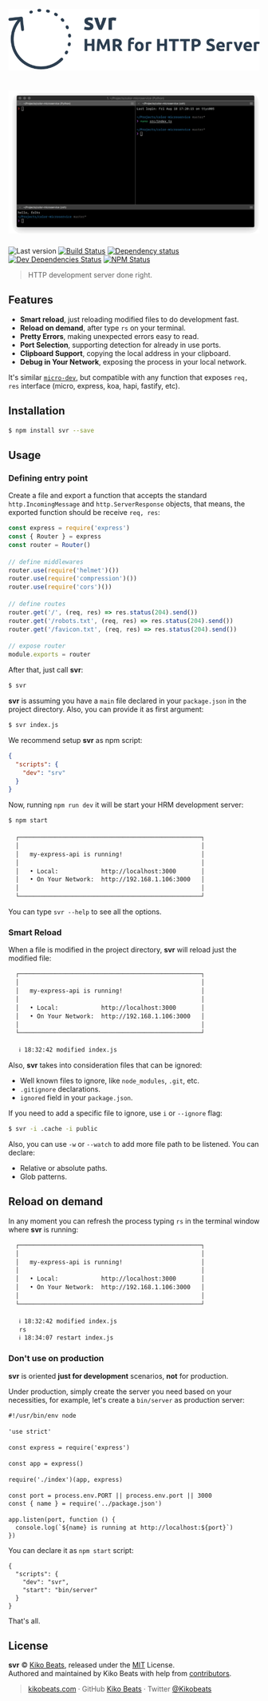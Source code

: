 <h1>
  <br>
  <img src="/static/logo.png" alt="svr">
  <br>
  <br>
  <img src="/demo.gif" alt="svr">
  <br>
</h1>

![Last version](https://img.shields.io/github/tag/Kikobeats/svr.svg?style=flat-square)
[![Build Status](https://img.shields.io/travis/Kikobeats/svr/master.svg?style=flat-square)](https://travis-ci.org/Kikobeats/svr)
[![Dependency status](https://img.shields.io/david/Kikobeats/svr.svg?style=flat-square)](https://david-dm.org/Kikobeats/svr)
[![Dev Dependencies Status](https://img.shields.io/david/dev/Kikobeats/svr.svg?style=flat-square)](https://david-dm.org/Kikobeats/svr#info=devDependencies)
[![NPM Status](https://img.shields.io/npm/dm/svr.svg?style=flat-square)](https://www.npmjs.org/package/svr)

> HTTP development server done right.

## Features

- **Smart reload**, just reloading modified files to do development fast.
- **Reload on demand**, after type `rs` on your terminal.
- **Pretty Errors**, making unexpected errors easy to read.
- **Port Selection**, supporting detection for already in use ports.
- **Clipboard Support**, copying the local address in your clipboard.
- **Debug in Your Network**, exposing the process in your local network.

It's similar [`micro-dev`](https://github.com/zeit/micro-dev), but compatible with any function that exposes `req, res` interface (micro, express, koa, hapi, fastify, etc).

## Installation

```bash
$ npm install svr --save
```

## Usage

### Defining entry point

Create a file and export a function that accepts the standard `http.IncomingMessage` and `http.ServerResponse` objects, that means, the exported function should be receive `req, res`:

```js
const express = require('express')
const { Router } = express
const router = Router()

// define middlewares
router.use(require('helmet')())
router.use(require('compression')())
router.use(require('cors')())

// define routes
router.get('/', (req, res) => res.status(204).send())
router.get('/robots.txt', (req, res) => res.status(204).send())
router.get('/favicon.txt', (req, res) => res.status(204).send())

// expose router
module.exports = router
```

After that, just call **svr**:

```bash
$ svr
```

**svr** is assuming you have a `main` file declared in your `package.json` in the project directory. Also, you can provide it as first argument:

```bash
$ svr index.js
```

We recommend setup **svr** as npm script:

```json
{
  "scripts": {
    "dev": "srv"
  }
}
```

Now, running `npm run dev` it will be start your HRM development server:

```bash
$ npm start

  ┌───────────────────────────────────────────────────┐
  │                                                   │
  │   my-express-api is running!                      │
  │                                                   │
  │   • Local:            http://localhost:3000       │
  │   • On Your Network:  http://192.168.1.106:3000   │
  │                                                   │
  └───────────────────────────────────────────────────┘
```

You can type `svr --help` to see all the options.

### Smart Reload

When a file is modified in the project directory, **svr** will reload just the modified file:

```bash
  ┌───────────────────────────────────────────────────┐
  │                                                   │
  │   my-express-api is running!                      │
  │                                                   │
  │   • Local:            http://localhost:3000       │
  │   • On Your Network:  http://192.168.1.106:3000   │
  │                                                   │
  └───────────────────────────────────────────────────┘

   ℹ 18:32:42 modified index.js
```

Also, **svr** takes into consideration files that can be ignored:

- Well known files to ignore, like `node_modules`, `.git`, etc.
- `.gitignore` declarations.
- `ignored` field in your `package.json`.

If you need to add a specific file to ignore, use `i`  or `--ignore` flag:

```bash
$ svr -i .cache -i public
```

Also, you can use `-w` or `--watch` to add more file path to be listened. You can declare:

- Relative or absolute paths.
- Glob patterns.

## Reload on demand

In any moment you can refresh the process typing `rs` in the terminal window where **svr** is running:

```bash
  ┌───────────────────────────────────────────────────┐
  │                                                   │
  │   my-express-api is running!                      │
  │                                                   │
  │   • Local:            http://localhost:3000       │
  │   • On Your Network:  http://192.168.1.106:3000   │
  │                                                   │
  └───────────────────────────────────────────────────┘

   ℹ 18:32:42 modified index.js
   rs
   ℹ 18:34:07 restart index.js
```

### Don't use on production

**svr** is oriented **just for development** scenarios, **not** for production.

Under production, simply create the server you need based on your necessities, for example, let's create a `bin/server` as production server:

```
#!/usr/bin/env node

'use strict'

const express = require('express')

const app = express()

require('./index')(app, express)

const port = process.env.PORT || process.env.port || 3000
const { name } = require('../package.json')

app.listen(port, function () {
  console.log(`${name} is running at http://localhost:${port}`)
})
```

You can declare it as `npm start` script:

```
{
  "scripts": {
    "dev": "svr",
    "start": "bin/server"
  }
}
```

That's all.

## License

**svr** © [Kiko Beats](https://kikobeats.com), released under the [MIT](https://github.com/Kikobeats/svr/blob/master/LICENSE.md) License.<br>
Authored and maintained by Kiko Beats with help from [contributors](https://github.com/Kikobeats/svr/contributors).

> [kikobeats.com](https://kikobeats.com) · GitHub [Kiko Beats](https://github.com/Kikobeats) · Twitter [@Kikobeats](https://twitter.com/Kikobeats)
